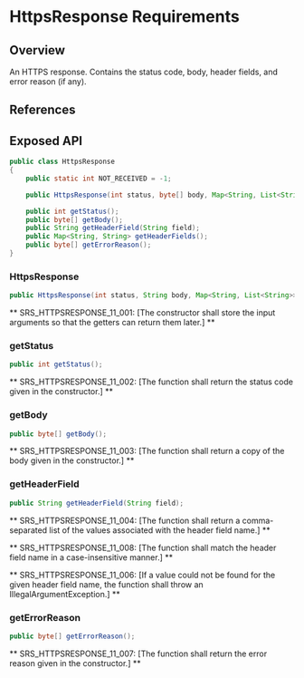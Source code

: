 # HttpsResponse Requirements

## Overview

An HTTPS response. Contains the status code, body, header fields, and error reason (if any).

## References

## Exposed API

```java
public class HttpsResponse
{
    public static int NOT_RECEIVED = -1;

    public HttpsResponse(int status, byte[] body, Map<String, List<String>> headerFields, byte[] errorReason);

    public int getStatus();
    public byte[] getBody();
    public String getHeaderField(String field);
    public Map<String, String> getHeaderFields();
    public byte[] getErrorReason();
}
```


### HttpsResponse

```java
public HttpsResponse(int status, String body, Map<String, List<String>> headerFields, String errorReason);
```

** SRS_HTTPSRESPONSE_11_001: [The constructor shall store the input arguments so that the getters can return them later.] **


### getStatus

```java
public int getStatus();
```

** SRS_HTTPSRESPONSE_11_002: [The function shall return the status code given in the constructor.] **


### getBody

```java
public byte[] getBody();
```

** SRS_HTTPSRESPONSE_11_003: [The function shall return a copy of the body given in the constructor.] **


### getHeaderField

```java
public String getHeaderField(String field);
```

** SRS_HTTPSRESPONSE_11_004: [The function shall return a comma-separated list of the values associated with the header field name.] **

** SRS_HTTPSRESPONSE_11_008: [The function shall match the header field name in a case-insensitive manner.] **

** SRS_HTTPSRESPONSE_11_006: [If a value could not be found for the given header field name, the function shall throw an IllegalArgumentException.] **


### getErrorReason

```java
public byte[] getErrorReason();
```

** SRS_HTTPSRESPONSE_11_007: [The function shall return the error reason given in the constructor.] **
